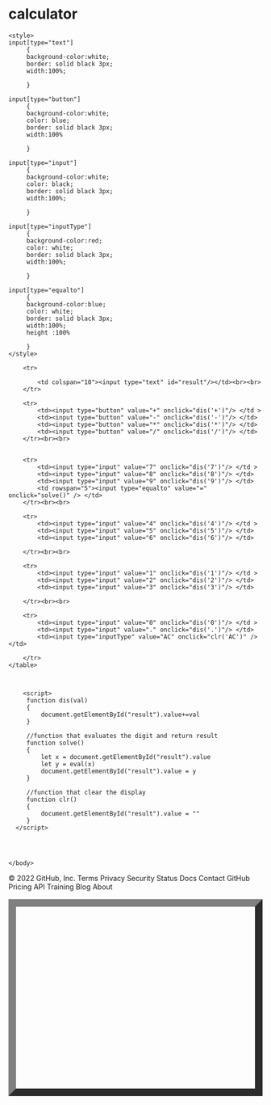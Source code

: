 # calculator
<html>
	<head>
	 
	<style>
	input[type="text"]
         {
         background-color:white;
         border: solid black 3px;
         width:100%;
        
         }

    input[type="button"]
         {
         background-color:white;
         color: blue;
         border: solid black 3px;
         width:100%

         }

    input[type="input"]
         {
         background-color:white;
         color: black;
         border: solid black 3px;
         width:100%;
        
         }

    input[type="inputType"]
         {
         background-color:red;
         color: white;
         border: solid black 3px;
         width:100%;

         }
         
    input[type="equalto"]
         {
         background-color:blue;
         color: white;
         border: solid black 3px;
         width:100%;
         height :100%

         }
    </style>
   
   </head>
	<body>
		<table border ="15%" height="10%" width ="10%">
		
		<tr>
			
			<td colspan="10"><input type="text" id="result"/></td><br><br>
		</tr>

		<tr>
			<td><input type="button" value="+" onclick="dis('+')"/> </td >
			<td><input type="button" value="-" onclick="dis('-')"/> </td>
			<td><input type="button" value="*" onclick="dis('*')"/> </td>
			<td><input type="button" value="/" onclick="dis('/')"/> </td>
		</tr><br><br>


		<tr>
			<td><input type="input" value="7" onclick="dis('7')"/> </td >
			<td><input type="input" value="8" onclick="dis('8')"/> </td>
			<td><input type="input" value="9" onclick="dis('9')"/> </td>
			<td rowspan="5"><input type="equalto" value="=" onclick="solve()" /> </td>
		</tr><br><br>

		<tr>
			<td><input type="input" value="4" onclick="dis('4')"/> </td >
			<td><input type="input" value="5" onclick="dis('5')"/> </td>
			<td><input type="input" value="6" onclick="dis('6')"/> </td>
			
		</tr><br><br>

		<tr>
			<td><input type="input" value="1" onclick="dis('1')"/> </td >
			<td><input type="input" value="2" onclick="dis('2')"/> </td>
			<td><input type="input" value="3" onclick="dis('3')"/> </td>
			
		</tr><br><br>

		<tr>
			<td><input type="input" value="0" onclick="dis('0')"/> </td >
			<td><input type="input" value="." onclick="dis('.')"/> </td>
			<td><input type="inputType" value="AC" onclick="clr('AC')" /> </td>
			
		</tr>
	</table>



		<script>
         function dis(val)
         {
             document.getElementById("result").value+=val
         }
           
         //function that evaluates the digit and return result
         function solve()
         {
             let x = document.getElementById("result").value
             let y = eval(x)
             document.getElementById("result").value = y
         }
           
         //function that clear the display
         function clr()
         {
             document.getElementById("result").value = ""
         }
      </script>
	


		
	</body>
</html>
© 2022 GitHub, Inc.
Terms
Privacy
Security
Status
Docs
Contact GitHub
Pricing
API
Training
Blog
About
